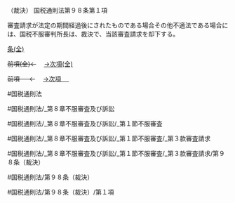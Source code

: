 （裁決）
国税通則法第９８条第１項

審査請求が法定の期間経過後にされたものである場合その他不適法である場合には、国税不服審判所長は、裁決で、当該審査請求を却下する。

[条(全)](国税通則法＿＿＿＿＿第９８条_.md)

~~前項(全)←~~　  [→次項(全)](国税通則法＿＿＿＿＿第９８条第２項_.md)

~~前項 　 ←~~　  [→次項 　 ](国税通則法＿＿＿＿＿第９８条第２項.md)



#国税通則法

#国税通則法/_第８章不服審査及び訴訟

#国税通則法/_第８章不服審査及び訴訟/_第１節不服審査

#国税通則法/_第８章不服審査及び訴訟/_第１節不服審査/_第３款審査請求

#国税通則法/_第８章不服審査及び訴訟/_第１節不服審査/_第３款審査請求/第９８条（裁決）

#国税通則法/第９８条（裁決）

#国税通則法/第９８条（裁決）/第１項

